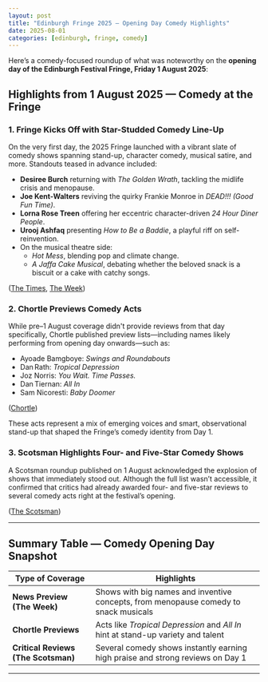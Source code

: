 ```yaml
---
layout: post
title: "Edinburgh Fringe 2025 – Opening Day Comedy Highlights"
date: 2025-08-01
categories: [edinburgh, fringe, comedy]
---
```


Here’s a comedy-focused roundup of what was noteworthy on the **opening day of the Edinburgh Festival Fringe, Friday 1 August 2025**:

## Highlights from 1 August 2025 — Comedy at the Fringe

### 1. Fringe Kicks Off with Star-Studded Comedy Line-Up
On the very first day, the 2025 Fringe launched with a vibrant slate of comedy shows spanning stand-up, character comedy, musical satire, and more. Standouts teased in advance included:

- **Desiree Burch** returning with *The Golden Wrath*, tackling the midlife crisis and menopause.  
- **Joe Kent-Walters** reviving the quirky Frankie Monroe in *DEAD!!! (Good Fun Time)*.  
- **Lorna Rose Treen** offering her eccentric character-driven *24 Hour Diner People*.  
- **Urooj Ashfaq** presenting *How to Be a Baddie*, a playful riff on self-reinvention.  
- On the musical theatre side:  
  - *Hot Mess*, blending pop and climate change.  
  - *A Jaffa Cake Musical*, debating whether the beloved snack is a biscuit or a cake with catchy songs.  

([The Times](https://www.thetimes.co.uk/article/edinburgh-fringe-festival-2025-the-best-comedy-shows-ranked-xzd2kjplw?utm_source=chatgpt.com), [The Week](https://theweek.com/culture-life/theatre/the-best-shows-to-see-at-edinburgh-fringe-2025?utm_source=chatgpt.com))

### 2. Chortle Previews Comedy Acts
While pre–1 August coverage didn't provide reviews from that day specifically, Chortle published preview lists—including names likely performing from opening day onwards—such as:

- Ayoade Bamgboye: *Swings and Roundabouts*  
- Dan Rath: *Tropical Depression*  
- Joz Norris: *You Wait. Time Passes.*  
- Dan Tiernan: *All In*  
- Sam Nicoresti: *Baby Doomer*  

([Chortle](https://www.chortle.co.uk/about/2025/07/07/58413/edinburgh_fringe_2025_comedy_reviews?utm_source=chatgpt.com))

These acts represent a mix of emerging voices and smart, observational stand-up that shaped the Fringe’s comedy identity from Day 1.

### 3. Scotsman Highlights Four- and Five-Star Comedy Shows
A Scotsman roundup published on 1 August acknowledged the explosion of shows that immediately stood out. Although the full list wasn’t accessible, it confirmed that critics had already awarded four- and five-star reviews to several comedy acts right at the festival’s opening.

([The Scotsman](https://www.scotsman.com/arts-and-culture/edinburgh-festivals/comedy/best-edinburgh-fringe-comedy-2025-every-four-five-star-review-5253045?utm_source=chatgpt.com))

---

## Summary Table — Comedy Opening Day Snapshot

| Type of Coverage             | Highlights                                                                 |
|------------------------------|----------------------------------------------------------------------------|
| **News Preview (The Week)**  | Shows with big names and inventive concepts, from menopause comedy to snack musicals |
| **Chortle Previews**         | Acts like *Tropical Depression* and *All In* hint at stand-up variety and talent |
| **Critical Reviews (The Scotsman)** | Several comedy shows instantly earning high praise and strong reviews on Day 1 |

---

